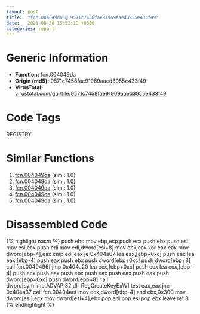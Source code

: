 ```yaml
---
layout: post
title:  "fcn.004049da @ 9571c7458fae91969aaed3955e433f49"
date:   2021-08-30 15:52:19 +0300
categories: report
---
```


# Generic Information
- **Function:** fcn.004049da
- **Origin (md5):** 9571c7458fae91969aaed3955e433f49
- **VirusTotal:** [virustotal.com/gui/file/9571c7458fae91969aaed3955e433f49][virustotal_ref]

# Code Tags
<span class="tag" id="REGISTRY">REGISTRY</span>


# Similar Functions

1. [fcn.004049da][similar_1_ref] (sim.: 1.0)
2. [fcn.004049da][similar_2_ref] (sim.: 1.0)
3. [fcn.004049da][similar_3_ref] (sim.: 1.0)
4. [fcn.004049da][similar_4_ref] (sim.: 1.0)
5. [fcn.004049da][similar_5_ref] (sim.: 1.0)


# Disassembled Code

{% highlight nasm %}
push ebp
mov ebp,esp
push ecx
push ebx
push esi
mov esi,ecx
push edi
mov edi,dword[esi+8]
mov ebx,eax
xor eax,eax
mov dword[ebp-4],eax
cmp edi,eax
je 0x404a07
lea eax,[ebp+0xc]
push eax
lea eax,[ebp-4]
push eax
push ebx
push dword[ebp+0xc]
push dword[ebp+8]
call fcn.0040496f
jmp 0x404a20
lea ecx,[ebp+0xc]
push ecx
lea ecx,[ebp-4]
push ecx
push eax
push ebx
push eax
push eax
push eax
push dword[ebp+0xc]
push dword[ebp+8]
call dword[sym.imp.ADVAPI32.dll_RegCreateKeyExW]
test eax,eax
jne 0x404a37
call fcn.00404aef
mov ecx,dword[ebp-4]
and ebx,0x300
mov dword[esi],ecx
mov dword[esi+4],ebx
pop edi
pop esi
pop ebx
leave 
ret 8
{% endhighlight %}


[similar_1_ref]: /report/fcn.004049da@7307643b343733b7fbd7b4b4fb482515
[similar_2_ref]: /report/fcn.004049da@e83552e81a6f265fd7baa50402d3d47d
[similar_3_ref]: /report/fcn.004049da@146b14fc12cf789043a79d4f548a23bf
[similar_4_ref]: /report/fcn.004049da@a314f14b11fc4f772a3e30c11b5cb1d4
[similar_5_ref]: /report/fcn.004049da@3aa98225e51cbcae2d334c8b6b4ed9fd
[virustotal_ref]: https://www.virustotal.com/gui/file/9571c7458fae91969aaed3955e433f49